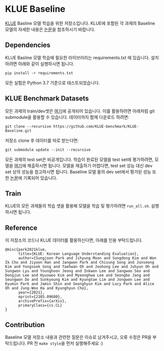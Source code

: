 # KLUE Baseline

[KLUE](https://klue-benchmark.com/) Basline 모델 학습을 위한 저장소입니다. KLUE에 포함된 각 과제의 Baseline 모델의 자세한 내용은 [논문](https://arxiv.org/pdf/2105.09680.pdf)을 참조하시기 바랍니다.


## Dependencies

KLUE Basline 모델 학습에 필요한 라이브러리는 requirements.txt 에 있습니다. 설치하려면 아래와 같이 실행하시면 됩니다.

```
pip install -r requirements.txt
```

모든 실험은 Python 3.7 기준으로 테스트되었습니다.

## KLUE Benchmark Datasets

모든 과제의 train/dev셋은 [여기](https://github.com/KLUE-benchmark/KLUE)에 공개되어 있습니다. 이를 활용하려면 아래처럼 git submodule을 활용할 수 있습니다. 데이터까지 함께 다운로드 하려면:
```
git clone --recursive https://github.com/KLUE-benchmark/KLUE-Baseline.git
```
저장소 clone 후 데이터를 따로 받는다면:
```
git submodule update --init --recursive
```

모든 과제의 test set은 비공개입니다. 학습이 완료된 모델을 test set에 평가하려면, 모델을 [여기](http://klue-benchmark.com/)에 제출하시면 됩니다. 모델을 제출하기 어렵다면, test set 성능 대신 dev set 상의 성능을 참고하시면 됩니다. Baseline 모델 들의 dev set에서 평가된 성능 또한 [논문](https://arxiv.org/pdf/2105.09680.pdf)에 기록되어 있습니다.


## Train

KLUE의 모든 과제들의 학습 셋을 활용해 모델을 학습 및 평가하려면 ``run_all.sh``. 실행하시면 됩니다.

## Reference

이 저장소의 코드나 KLUE 데이터를 활용하신다면, 아래를 인용 부탁드립니다.
```
@misc{park2021klue,
      title={KLUE: Korean Language Understanding Evaluation}, 
      author={Sungjoon Park and Jihyung Moon and Sungdong Kim and Won Ik Cho and Jiyoon Han and Jangwon Park and Chisung Song and Junseong Kim and Yongsook Song and Taehwan Oh and Joohong Lee and Juhyun Oh and Sungwon Lyu and Younghoon Jeong and Inkwon Lee and Sangwoo Seo and Dongjun Lee and Hyunwoo Kim and Myeonghwa Lee and Seongbo Jang and Seungwon Do and Sunkyoung Kim and Kyungtae Lim and Jongwon Lee and Kyumin Park and Jamin Shin and Seonghyun Kim and Lucy Park and Alice Oh and Jung-Woo Ha and Kyunghyun Cho},
      year={2021},
      eprint={2105.09680},
      archivePrefix={arXiv},
      primaryClass={cs.CL}
}
```

## Contribution

Baseline 모델 저장소 내용과 관련한 질문은 이슈로 남겨주시고, 오류 수정은 PR을 부탁드립니다. PR 전 ``make style``을 먼저 실행해주세요 :)
